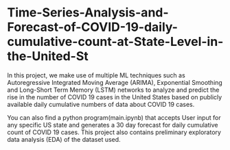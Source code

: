 # Time-Series-Analysis-and-Forecast-of-COVID-19-daily-cumulative-count-at-State-Level-in-the-United-St

In this project, we make use of multiple ML techniques such as Autoregressive Integrated Moving Average (ARIMA), Exponential Smoothing and Long-Short Term Memory (LSTM) networks to analyze and predict the rise in the number of COVID 19 cases in the United States based on publicly available daily cumulative numbers of data about COVID 19 cases.

You can also find a python program(main.ipynb) that accepts User input for any specific US state  and generates a 30 day forecast for daily cumulative count of COVID 19 cases. This project also contains preliminary exploratory data analysis (EDA) of the dataset used. 
